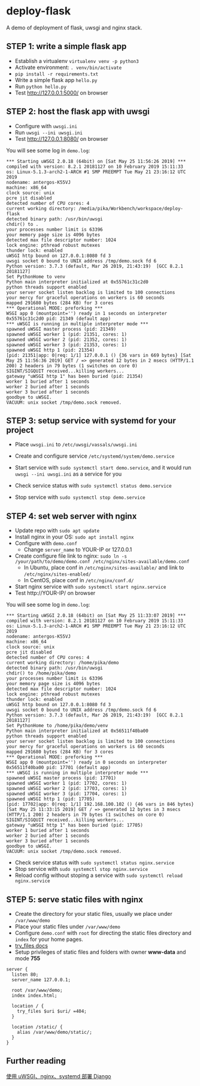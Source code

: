 # deploy-flask
A demo of deployment of flask, uwsgi and nginx stack.

## STEP 1: write a simple flask app

* Establish a virtualenv `virtualenv venv -p python3`
* Activate environment: `. venv/bin/activate`
* `pip install -r requirements.txt`
* Write a simple flask app `hello.py`
* Run `python hello.py`
* Test http://127.0.0.1:5000/ on browser

## STEP 2: host the flask app with uwsgi

* Configure with `uwsgi.ini`
* Run `uwsgi --ini uwsgi.ini`
* Test http://127.0.0.1:8080/ on browser

You will see some log in `demo.log`:

```
*** Starting uWSGI 2.0.18 (64bit) on [Sat May 25 11:56:26 2019] ***
compiled with version: 8.2.1 20181127 on 10 February 2019 15:11:33
os: Linux-5.1.3-arch2-1-ARCH #1 SMP PREEMPT Tue May 21 23:16:12 UTC 2019
nodename: antergos-K55VJ
machine: x86_64
clock source: unix
pcre jit disabled
detected number of CPU cores: 4
current working directory: /media/pika/Workbench/workspace/deploy-flask
detected binary path: /usr/bin/uwsgi
chdir() to .
your processes number limit is 63396
your memory page size is 4096 bytes
detected max file descriptor number: 1024
lock engine: pthread robust mutexes
thunder lock: enabled
uWSGI http bound on 127.0.0.1:8080 fd 3
uwsgi socket 0 bound to UNIX address /tmp/demo.sock fd 6
Python version: 3.7.3 (default, Mar 26 2019, 21:43:19)  [GCC 8.2.1 20181127]
Set PythonHome to venv
Python main interpreter initialized at 0x55761c31c2d0
python threads support enabled
your server socket listen backlog is limited to 100 connections
your mercy for graceful operations on workers is 60 seconds
mapped 291680 bytes (284 KB) for 3 cores
*** Operational MODE: preforking ***
WSGI app 0 (mountpoint='') ready in 1 seconds on interpreter 0x55761c31c2d0 pid: 21349 (default app)
*** uWSGI is running in multiple interpreter mode ***
spawned uWSGI master process (pid: 21349)
spawned uWSGI worker 1 (pid: 21351, cores: 1)
spawned uWSGI worker 2 (pid: 21352, cores: 1)
spawned uWSGI worker 3 (pid: 21353, cores: 1)
spawned uWSGI http 1 (pid: 21354)
[pid: 21351|app: 0|req: 1/1] 127.0.0.1 () {36 vars in 669 bytes} [Sat May 25 11:56:36 2019] GET / => generated 12 bytes in 2 msecs (HTTP/1.1 200) 2 headers in 79 bytes (1 switches on core 0)
SIGINT/SIGQUIT received...killing workers...
gateway "uWSGI http 1" has been buried (pid: 21354)
worker 1 buried after 1 seconds
worker 2 buried after 1 seconds
worker 3 buried after 1 seconds
goodbye to uWSGI.
VACUUM: unix socket /tmp/demo.sock removed.
```

## STEP 3: setup service with systemd for your project

* Place `uwsgi.ini` to `/etc/uwsgi/vassals/uwsgi.ini`
* Create and configure service `/etc/systemd/system/demo.service`
* Start service with `sudo systemctl start demo.service`, and it would run `uwsgi --ini uwsgi.ini` as a service for you

* Check service status with `sudo systemctl status demo.service`
* Stop service with `sudo systemctl stop demo.service`

## STEP 4: set web server with nginx

* Update repo with `sudo apt update`
* Install nginx in your OS: `sudo apt install nginx`
* Configure with `demo.conf`
    * Change `server_name` to YOUR-IP or 127.0.0.1
* Create configure file link to nginx: `sudo ln -s /your/path/to/demo/demo.conf /etc/nginx/sites-available/demo.conf`
    * In Ubuntu, place conf in `/etc/nginx/sites-available/` and link to `/etc/nginx/sites-enabled/`
    * In CentOS, place conf in `/etc/nginx/conf.d/`
* Start nginx service with `sudo systemctl start nginx.service`
* Test http://YOUR-IP/ on browser

You will see some log in `demo.log`:

```
*** Starting uWSGI 2.0.18 (64bit) on [Sat May 25 11:33:07 2019] ***
compiled with version: 8.2.1 20181127 on 10 February 2019 15:11:33
os: Linux-5.1.3-arch2-1-ARCH #1 SMP PREEMPT Tue May 21 23:16:12 UTC 2019
nodename: antergos-K55VJ
machine: x86_64
clock source: unix
pcre jit disabled
detected number of CPU cores: 4
current working directory: /home/pika/demo
detected binary path: /usr/bin/uwsgi
chdir() to /home/pika/demo
your processes number limit is 63396
your memory page size is 4096 bytes
detected max file descriptor number: 1024
lock engine: pthread robust mutexes
thunder lock: enabled
uWSGI http bound on 127.0.0.1:8080 fd 3
uwsgi socket 0 bound to UNIX address /tmp/demo.sock fd 6
Python version: 3.7.3 (default, Mar 26 2019, 21:43:19)  [GCC 8.2.1 20181127]
Set PythonHome to /home/pika/demo/venv
Python main interpreter initialized at 0x56511f40ba00
python threads support enabled
your server socket listen backlog is limited to 100 connections
your mercy for graceful operations on workers is 60 seconds
mapped 291680 bytes (284 KB) for 3 cores
*** Operational MODE: preforking ***
WSGI app 0 (mountpoint='') ready in 0 seconds on interpreter 0x56511f40ba00 pid: 17701 (default app)
*** uWSGI is running in multiple interpreter mode ***
spawned uWSGI master process (pid: 17701)
spawned uWSGI worker 1 (pid: 17702, cores: 1)
spawned uWSGI worker 2 (pid: 17703, cores: 1)
spawned uWSGI worker 3 (pid: 17704, cores: 1)
spawned uWSGI http 1 (pid: 17705)
[pid: 17702|app: 0|req: 1/1] 192.168.100.102 () {46 vars in 846 bytes} [Sat May 25 11:33:15 2019] GET / => generated 12 bytes in 3 msecs (HTTP/1.1 200) 2 headers in 79 bytes (1 switches on core 0)
SIGINT/SIGQUIT received...killing workers...
gateway "uWSGI http 1" has been buried (pid: 17705)
worker 1 buried after 1 seconds
worker 2 buried after 1 seconds
worker 3 buried after 1 seconds
goodbye to uWSGI.
VACUUM: unix socket /tmp/demo.sock removed.
```

* Check service status with `sudo systemctl status nginx.service`
* Stop service with `sudo systemctl stop nginx.service`
* Reload config without stoping a service with `sudo systemctl reload nginx.service`

## STEP 5: serve static files with nginx

* Create the directory for your static files, usually we place under `/var/www/demo`
* Place your static files under `/var/www/demo`
* Configure `demo.conf` with `root` for directing the static files directory and `index` for your home pages.
* [try_files docs](https://docs.nginx.com/nginx/admin-guide/web-server/serving-static-content/#trying-several-options)
* Setup privileges of static files and folders with owner **www-data** and mode **755**

```
server {
  listen 80;
  server_name 127.0.0.1;
  
  root /var/www/demo;
  index index.html;

  location / {
    try_files $uri $uri/ =404;
  }

  location /static/ {
    alias /var/www/demo/static/;
  }
}
```

## Further reading

[使用 uWSGI、nginx、systemd 部署 Django](https://blog.liang2.tw/posts/2016/05/django-deploy-uwsgi-nginx-systemd/)